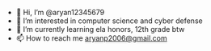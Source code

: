 - 👋 Hi, I’m @aryan12345679
- 👀 I’m interested in computer science and cyber defense
- 🌱 I’m currently learning ela honors, 12th grade btw
- 📫 How to reach me aryanp2006@gmail.com
<!---
aryan12345679/aryan12345679 is a ✨ special ✨ repository because its `README.md` (this file) appears on your GitHub profile.
You can click the Preview link to take a look at your changes.
--->
